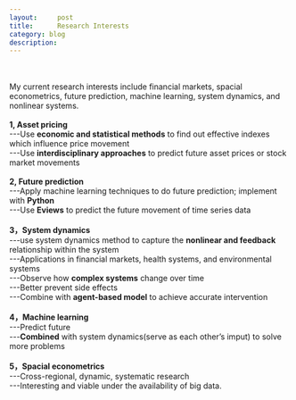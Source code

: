 ```yaml
---
layout:     post
title:      Research Interests
category: blog
description: 
---
```

<br>
<br>
My current research interests include financial markets, spacial econometrics, future prediction, machine learning, system dynamics, and nonlinear systems.<br>
<br>
<b>1, Asset pricing</b> <br>
---Use <b>economic and statistical methods</b> to find out effective indexes which influence price movement<br>
---Use <b>interdisciplinary approaches</b> to predict future asset prices or stock market movements<br>
<br>
<b>2, Future prediction</b><br>
---Apply machine learning techniques to do future prediction; implement with <b>Python</b><br>
---Use <b>Eviews</b>  to predict the future movement of time series data<br>
<br>
<b>3，System dynamics</b><br>
---use system dynamics method to capture the <b>nonlinear and feedback</b>  relationship within the system<br>
---Applications in financial markets, health systems, and environmental systems<br>
---Observe how <b>complex systems</b> change over time<br>
---Better prevent side effects<br>
---Combine with <b>agent-based model</b>  to achieve accurate intervention<br>
<br>
<b>4，Machine learning</b><br>
---Predict future<br>
---<b>Combined</b> with system dynamics(serve as each other’s imput) to solve more problems<br>
<br>
<b>5，Spacial econometrics</b><br>
---Cross-regional, dynamic, systematic research<br>
---Interesting and viable under the availability of big data.<br>
